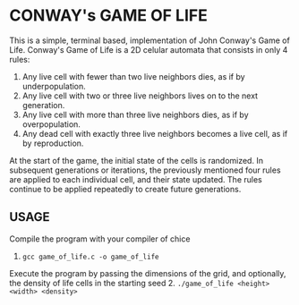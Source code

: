 # CONWAY's GAME OF LIFE

This is a simple, terminal based, implementation of John Conway's Game of Life. Conway's Game of Life
is a 2D celular automata that consists in only 4 rules:

1. Any live cell with fewer than two live neighbors dies, as if by underpopulation.
2. Any live cell with two or three live neighbors lives on to the next generation.
3. Any live cell with more than three live neighbors dies, as if by overpopulation.
4. Any dead cell with exactly three live neighbors becomes a live cell, as if by reproduction.

At the start of the game, the initial state of the cells is randomized. In subsequent generations or iterations,
the previously mentioned four rules are applied to each individual cell, and their state updated. The rules
continue to be applied repeatedly to create future generations.

## USAGE

Compile the program with your compiler of chice
1. `gcc game_of_life.c -o game_of_life`

Execute the program by passing the dimensions of the grid, and optionally, the density of life cells in the starting seed
2. `./game_of_life <height> <width> <density>`

